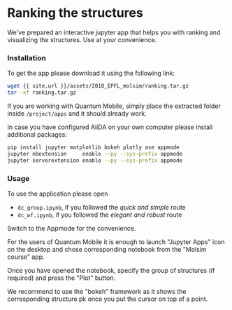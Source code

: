 Ranking the structures
======================

We've prepared an interactive jupyter app that helps you with ranking
and visualizing the structures. Use at your convenience.

### Installation
To get the app please download it using the following link:

```bash
wget {{ site.url }}/assets/2018_EPFL_molsim/ranking.tar.gz
tar -xf ranking.tar.gz
```

If you are working with Quantum Mobile, simply place the extracted
folder inside `/project/apps` and it should already work.

In case you have configured AiiDA on your own computer please install
additional packages:

```bash
pip install jupyter matplotlib bokeh plotly ase appmode
jupyter nbextension     enable --py --sys-prefix appmode
jupyter serverextension enable --py --sys-prefix appmode
```

### Usage

To use the application please open 

 - `dc_group.ipynb`, if you followed the *quick and simple* route
 - `dc_wf.ipynb`, if you followed the *elegant and robust* route

Switch to the Appmode for the convenience. 

For the users of Quantum Mobile it is enough to launch "Jupyter Apps" icon on
the desktop and chose corresponding notebook from the "Molsim course" app.

Once you have opened the notebook, specify the group of structures (if
required) and press the "Plot" button.

We recommend to use the "bokeh" framework as it shows the corresponding
structure pk once you put the cursor on top of a point.
